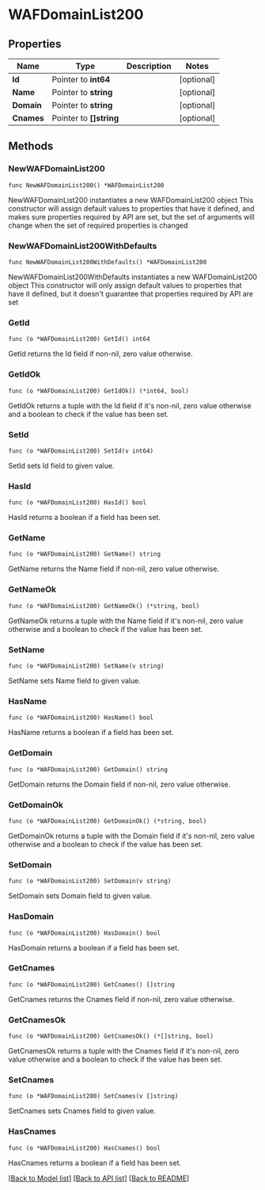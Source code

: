# WAFDomainList200

## Properties

Name | Type | Description | Notes
------------ | ------------- | ------------- | -------------
**Id** | Pointer to **int64** |  | [optional] 
**Name** | Pointer to **string** |  | [optional] 
**Domain** | Pointer to **string** |  | [optional] 
**Cnames** | Pointer to **[]string** |  | [optional] 

## Methods

### NewWAFDomainList200

`func NewWAFDomainList200() *WAFDomainList200`

NewWAFDomainList200 instantiates a new WAFDomainList200 object
This constructor will assign default values to properties that have it defined,
and makes sure properties required by API are set, but the set of arguments
will change when the set of required properties is changed

### NewWAFDomainList200WithDefaults

`func NewWAFDomainList200WithDefaults() *WAFDomainList200`

NewWAFDomainList200WithDefaults instantiates a new WAFDomainList200 object
This constructor will only assign default values to properties that have it defined,
but it doesn't guarantee that properties required by API are set

### GetId

`func (o *WAFDomainList200) GetId() int64`

GetId returns the Id field if non-nil, zero value otherwise.

### GetIdOk

`func (o *WAFDomainList200) GetIdOk() (*int64, bool)`

GetIdOk returns a tuple with the Id field if it's non-nil, zero value otherwise
and a boolean to check if the value has been set.

### SetId

`func (o *WAFDomainList200) SetId(v int64)`

SetId sets Id field to given value.

### HasId

`func (o *WAFDomainList200) HasId() bool`

HasId returns a boolean if a field has been set.

### GetName

`func (o *WAFDomainList200) GetName() string`

GetName returns the Name field if non-nil, zero value otherwise.

### GetNameOk

`func (o *WAFDomainList200) GetNameOk() (*string, bool)`

GetNameOk returns a tuple with the Name field if it's non-nil, zero value otherwise
and a boolean to check if the value has been set.

### SetName

`func (o *WAFDomainList200) SetName(v string)`

SetName sets Name field to given value.

### HasName

`func (o *WAFDomainList200) HasName() bool`

HasName returns a boolean if a field has been set.

### GetDomain

`func (o *WAFDomainList200) GetDomain() string`

GetDomain returns the Domain field if non-nil, zero value otherwise.

### GetDomainOk

`func (o *WAFDomainList200) GetDomainOk() (*string, bool)`

GetDomainOk returns a tuple with the Domain field if it's non-nil, zero value otherwise
and a boolean to check if the value has been set.

### SetDomain

`func (o *WAFDomainList200) SetDomain(v string)`

SetDomain sets Domain field to given value.

### HasDomain

`func (o *WAFDomainList200) HasDomain() bool`

HasDomain returns a boolean if a field has been set.

### GetCnames

`func (o *WAFDomainList200) GetCnames() []string`

GetCnames returns the Cnames field if non-nil, zero value otherwise.

### GetCnamesOk

`func (o *WAFDomainList200) GetCnamesOk() (*[]string, bool)`

GetCnamesOk returns a tuple with the Cnames field if it's non-nil, zero value otherwise
and a boolean to check if the value has been set.

### SetCnames

`func (o *WAFDomainList200) SetCnames(v []string)`

SetCnames sets Cnames field to given value.

### HasCnames

`func (o *WAFDomainList200) HasCnames() bool`

HasCnames returns a boolean if a field has been set.


[[Back to Model list]](../README.md#documentation-for-models) [[Back to API list]](../README.md#documentation-for-api-endpoints) [[Back to README]](../README.md)



